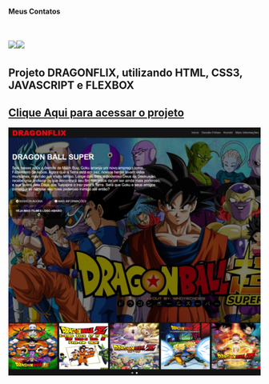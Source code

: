 #### Meus Contatos
# <a href = "mailto:joaodedeusrsfilho@gmail.com"><img src="https://img.shields.io/badge/-Gmail-%23333?style=for-the-badge&logo=gmail&logoColor=white" target="_blank"></a><a href="https://www.linkedin.com/in/joaodedeusrsfilho" target="_blank"><img src="https://img.shields.io/badge/-LinkedIn-%230077B5?style=for-the-badge&logo=linkedin&logoColor=white" target="_blank"></a>
## Projeto DRAGONFLIX, utilizando HTML, CSS3, JAVASCRIPT e FLEXBOX
## <a href="https://joaodedeusrsfilho.github.io/dragonflix/">Clique Aqui para acessar o projeto
<img src="imagem-do-site.png">

